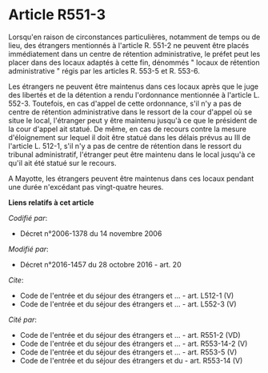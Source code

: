 # Article R551-3

Lorsqu'en raison de circonstances particulières, notamment de temps ou de lieu, des étrangers mentionnés à l'article R. 551-2
ne peuvent être placés immédiatement dans un centre de rétention administrative, le préfet peut les placer dans des locaux
adaptés à cette fin, dénommés " locaux de rétention administrative " régis par les articles R. 553-5 et R. 553-6. 

Les étrangers ne peuvent être maintenus dans ces locaux après que le juge des libertés et de la détention a rendu
l'ordonnance mentionnée à l'article L. 552-3. Toutefois, en cas d'appel de cette ordonnance, s'il n'y a pas de centre de
rétention administrative dans le ressort de la cour d'appel où se situe le local, l'étranger peut y être maintenu jusqu'à ce
que le président de la cour d'appel ait statué. De même, en cas de recours contre la mesure d'éloignement sur lequel il doit
être statué dans les délais prévus au III de l'article L. 512-1, s'il n'y a pas de centre de rétention dans le ressort du
tribunal administratif, l'étranger peut être maintenu dans le local jusqu'à ce qu'il ait été statué sur le recours. 

A Mayotte, les étrangers peuvent être maintenus dans ces locaux pendant une durée n'excédant pas vingt-quatre heures.

**Liens relatifs à cet article**

_Codifié par_:

  - Décret n°2006-1378 du 14 novembre 2006

_Modifié par_:

  - Décret n°2016-1457 du 28 octobre 2016 - art. 20

_Cite_:

  - Code de l'entrée et du séjour des étrangers et ... - art. L512-1 (V)
  - Code de l'entrée et du séjour des étrangers et ... - art. L552-3 (V)

_Cité par_:

  - Code de l'entrée et du séjour des étrangers et ... - art. R551-2 (VD)
  - Code de l'entrée et du séjour des étrangers et ... - art. R553-14-2 (V)
  - Code de l'entrée et du séjour des étrangers et ... - art. R553-5 (V)
  - Code de l'entrée et du séjour des étrangers et du  - art. R553-14 (V)

